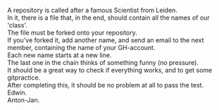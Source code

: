 A repository is called after a famous Scientist from Leiden.   
In it, there is a file that, in the end, should contain all the names of our 'class'.   
The file must be forked onto your repository.      
If you've forked it, add another name, and send an email to the next member, containing the name of your GH-account.       
Each new name starts at a new line.     
The last one in the chain thinks of something funny (no pressure).         
It should be a great way to check if everything works, and to get some gitpractice.    
After completing this, it should be no problem at all to pass the test.    
Edwin.       
Anton-Jan.       
